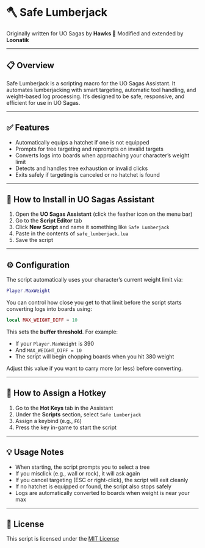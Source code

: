 # 🪓 Safe Lumberjack

Originally written for UO Sagas by **Hawks 🌽**
Modified and extended by **Loonatik**

---

## 📋 Overview

Safe Lumberjack is a scripting macro for the UO Sagas Assistant. It automates lumberjacking with smart targeting, automatic tool handling, and weight-based log processing. It’s designed to be safe, responsive, and efficient for use in UO Sagas.

---

## ✅ Features

* Automatically equips a hatchet if one is not equipped
* Prompts for tree targeting and reprompts on invalid targets
* Converts logs into boards when approaching your character’s weight limit
* Detects and handles tree exhaustion or invalid clicks
* Exits safely if targeting is canceled or no hatchet is found

---

## 🔧 How to Install in UO Sagas Assistant

1. Open the **UO Sagas Assistant** (click the feather icon on the menu bar)
2. Go to the **Script Editor** tab
3. Click **New Script** and name it something like `Safe Lumberjack`
4. Paste in the contents of `safe_lumberjack.lua`
5. Save the script

---

## ⚙️ Configuration

The script automatically uses your character’s current weight limit via:

```lua
Player.MaxWeight
```

You can control how close you get to that limit before the script starts converting logs into boards using:

```lua
local MAX_WEIGHT_DIFF = 10
```

This sets the **buffer threshold**. For example:

* If your `Player.MaxWeight` is 390
* And `MAX_WEIGHT_DIFF = 10`
* The script will begin chopping boards when you hit 380 weight

Adjust this value if you want to carry more (or less) before converting.

---

## 🎯 How to Assign a Hotkey

1. Go to the **Hot Keys** tab in the Assistant
2. Under the **Scripts** section, select `Safe Lumberjack`
3. Assign a keybind (e.g., `F6`)
4. Press the key in-game to start the script

---

## 💡 Usage Notes

* When starting, the script prompts you to select a tree
* If you misclick (e.g., wall or rock), it will ask again
* If you cancel targeting (ESC or right-click), the script will exit cleanly
* If no hatchet is equipped or found, the script also stops safely
* Logs are automatically converted to boards when weight is near your max

---

## 📄 License

This script is licensed under the [MIT License](../LICENSE)
